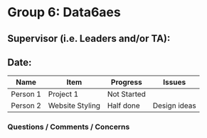# Group 6: Data6aes
## Supervisor (i.e. Leaders and/or TA): 
## Date: 


| Name | Item | Progress | Issues | 
| ----------- | ----------- | ----------- | ----------- |
| Person 1 | Project 1 | Not Started |                  | 
| Person 2 | Website Styling | Half done | Design ideas |

### Questions / Comments / Concerns